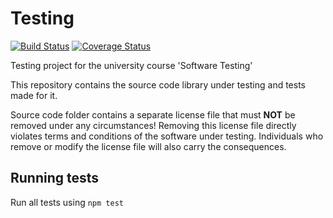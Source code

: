 # Testing
[![Build Status](https://app.travis-ci.com/Thirassia/testing.svg?branch=main)](https://app.travis-ci.com/Thirassia/testing) [![Coverage Status](https://coveralls.io/repos/github/Thirassia/testing/badge.svg?branch=main)](https://coveralls.io/github/Thirassia/testing?branch=main)

Testing project for the university course 'Software Testing'

This repository contains the source code library under testing and tests made for it.

Source code folder contains a separate license file that must **NOT** be removed under any circumstances!
Removing this license file directly violates terms and conditions of the software under testing.
Individuals who remove or modify the license file will also carry the consequences.

## Running tests

Run all tests using 
`npm test`

